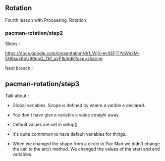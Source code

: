 Rotation
------------------

Fourth lesson with Processing.  Rotation
### pacman-rotation/step2

Slides : 

https://docs.google.com/presentation/d/1_WjG-evXEFjTYoWe2M-5H9suk6oU80noQ_Zkf_uvF1k/edit?usp=sharing
 
Next branch :

pacman-rotation/step3
---

Talk about :

- Global variables.  Scope is defined by where a varible a declared.
- You don't have give a variable a value straight away.

- Default values are set in setup()
- It's quite commmon to have default variables for things..

- When we changed the shape from a circle to Pac Man we didn't change
  the call to the arc() method.  We changed the values of the start and 
  end variables.
